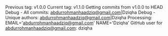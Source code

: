 Previous tag: v1.0.0
Current tag: v1.1.0
Getting commits from v1.0.0 to HEAD
Debug - All commits:
abdurrohmanhaadziq@gmail.com|Dziqha
Debug - Unique authors:
abdurrohmanhaadziq@gmail.com|Dziqha
Processing: EMAIL='abdurrohmanhaadziq@gmail.com' NAME='Dziqha'
GitHub user for abdurrohmanhaadziq@gmail.com: dziqha